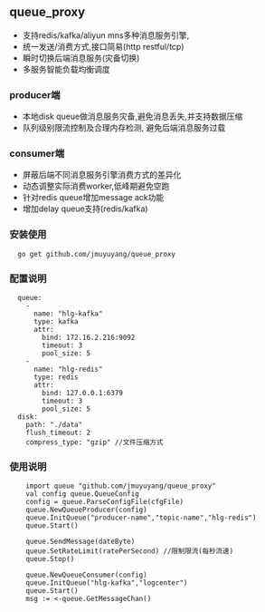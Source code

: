 ## queue_proxy

- 支持redis/kafka/aliyun mns多种消息服务引擎,
- 统一发送/消费方式,接口简易(http restful/tcp)
- 瞬时切换后端消息服务(灾备切换)
- 多服务智能负载均衡调度

### producer端
- 本地disk queue做消息服务灾备,避免消息丢失,并支持数据压缩
- 队列级别限流控制及合理内存检测, 避免后端消息服务过载

### consumer端
- 屏蔽后端不同消息服务引擎消费方式的差异化
- 动态调整实际消费worker,低峰期避免空跑
- 针对redis queue增加message ack功能
- 增加delay queue支持(redis/kafka)

### 安装使用
```
  go get github.com/jmuyuyang/queue_proxy
```

### 配置说明
```
  queue:
    - 
      name: "hlg-kafka"
      type: kafka
      attr:
        bind: 172.16.2.216:9092
        timeout: 3
        pool_size: 5
    -
      name: "hlg-redis"
      type: redis
      attr:
        bind: 127.0.0.1:6379
        timeout: 3
        pool_size: 5
  disk:
    path: "./data"
    flush_timeout: 2
    compress_type: "gzip" //文件压缩方式
```

### 使用说明
```
    import queue "github.com/jmuyuyang/queue_proxy"
    val config queue.QueueConfig
    config = queue.ParseConfigFile(cfgFile)
    queue.NewQueueProducer(config)
	queue.InitQueue("producer-name","topic-name","hlg-redis")
    queue.Start()

    queue.SendMessage(dateByte)
    queue.SetRateLimit(ratePerSecond) //限制限流(每秒流速)
    queue.Stop()
	
    queue.NewQueueConsumer(config)
    queue.InitQueue("hlg-kafka","logcenter")
    queue.Start()
    msg := <-queue.GetMessageChan()
```
